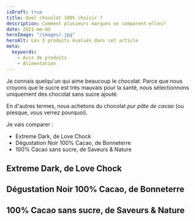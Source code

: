 ```yaml
---
isDraft: true
title: Quel chocolat 100% choisir ?
description: Comment plusieurs marques se comparent-elles?
date: 2021-mm-dd
heroImage: "/images/.jpg"
heroAlt: Les 3 produits évalués dans cet article
meta:
  keywords:
    - Avis de produits
    - Alimentation
---
```


Je connais quelqu'un qui aime beaucoup le chocolat.
Parce que nous croyons que le sucre est très mauvais pour la santé, nous sélectionnons uniquement des chocolat sans sucre ajouté.

En d'autres termes, nous achetons du chocolat _pur pâte de cacao_ (ou presque, vous verrez pourquoi).

Je vais comparer :

- Extreme Dark, de Love Chock
- Dégustation Noir 100% Cacao, de Bonneterre
- 100% Cacao sans sucre, de Saveurs & Nature

## Extreme Dark, de Love Chock

## Dégustation Noir 100% Cacao, de Bonneterre

## 100% Cacao sans sucre, de Saveurs & Nature
